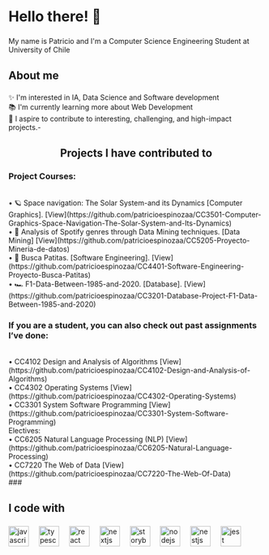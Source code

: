 <h1 align="left">Hello there! 👋 </h1>

###

<p align="left">My name is Patricio and I'm a Computer Science Engineering Student at University of Chile</p>

###

<h2 align="left">About me</h2>

###

<p align="left">✨ I'm interested in IA, Data Science and Software development <br>📚 I'm currently learning more about Web Development<br>🎯 I aspire to contribute to interesting, challenging, and high-impact projects.-</p>

###
<h2 align="center"> Projects I have contributed to </h2>

<h3 align="left"> Project Courses: </h3> <br>
&#8226; 🪐 Space navigation: The Solar System-and its Dynamics [Computer Graphics]. [View](https://github.com/patricioespinozaa/CC3501-Computer-Graphics-Space-Navigation-The-Solar-System-and-Its-Dynamics) <br>
&#8226; 🎵 Analysis of Spotify genres through Data Mining techniques. [Data Mining] [View](https://github.com/patricioespinozaa/CC5205-Proyecto-Mineria-de-datos) <br>
&#8226; 🐾 Busca Patitas. [Software Engineering]. [View](https://github.com/patricioespinozaa/CC4401-Software-Engineering-Proyecto-Busca-Patitas) <br>
&#8226; 🏎️ F1-Data-Between-1985-and-2020. [Database]. [View](https://github.com/patricioespinozaa/CC3201-Database-Project-F1-Data-Between-1985-and-2020) <br>
 
<h3 aling="left"> If you are a student, you can also check out past assignments I’ve done: </h3> <br>
&#8226; CC4102 Design and Analysis of Algorithms [View](https://github.com/patricioespinozaa/CC4102-Design-and-Analysis-of-Algorithms) <br> 
&#8226; CC4302 Operating Systems [View](https://github.com/patricioespinozaa/CC4302-Operating-Systems) <br>
&#8226; CC3301 System Software Programming [View](https://github.com/patricioespinozaa/CC3301-System-Software-Programming) <br>
Electives: <br>
&#8226; CC6205 Natural Language Processing (NLP) [View](https://github.com/patricioespinozaa/CC6205-Natural-Language-Processing) <br>
&#8226; CC7220 The Web of Data [View](https://github.com/patricioespinozaa/CC7220-The-Web-Of-Data) <br>
###

<h2 align="left">I code with</h2>

###

<div align="left">
  <img src="https://cdn.jsdelivr.net/gh/devicons/devicon/icons/javascript/javascript-original.svg" height="40" alt="javascript logo"  />
  <img width="12" />
  <img src="https://cdn.jsdelivr.net/gh/devicons/devicon/icons/typescript/typescript-original.svg" height="40" alt="typescript logo"  />
  <img width="12" />
  <img src="https://cdn.jsdelivr.net/gh/devicons/devicon/icons/react/react-original.svg" height="40" alt="react logo"  />
  <img width="12" />
  <img src="https://cdn.jsdelivr.net/gh/devicons/devicon/icons/nextjs/nextjs-original.svg" height="40" alt="nextjs logo"  />
  <img width="12" />
  <img src="https://cdn.jsdelivr.net/gh/devicons/devicon/icons/storybook/storybook-original.svg" height="40" alt="storybook logo"  />
  <img width="12" />
  <img src="https://cdn.jsdelivr.net/gh/devicons/devicon/icons/nodejs/nodejs-original.svg" height="40" alt="nodejs logo"  />
  <img width="12" />
  <img src="https://cdn.jsdelivr.net/gh/devicons/devicon/icons/nestjs/nestjs-original.svg" height="40" alt="nestjs logo"  />
  <img width="12" />
  <img src="https://cdn.jsdelivr.net/gh/devicons/devicon/icons/jest/jest-plain.svg" height="40" alt="jest logo"  />
</div>

###
